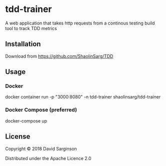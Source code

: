 # tdd-trainer

A web application that takes http requests from a continous testing build tool to track TDD metrics

## Installation

Download from https://github.com/ShaolinSarg/TDD

## Usage

### Docker

docker container run -p "3000:8080" -n tdd-trainer shaolinsarg/tdd-trainer


### Docker Compose (preferred)

docker-compose up

## License

Copyright © 2018 David Sarginson

Distributed under the Apache Licence 2.0
